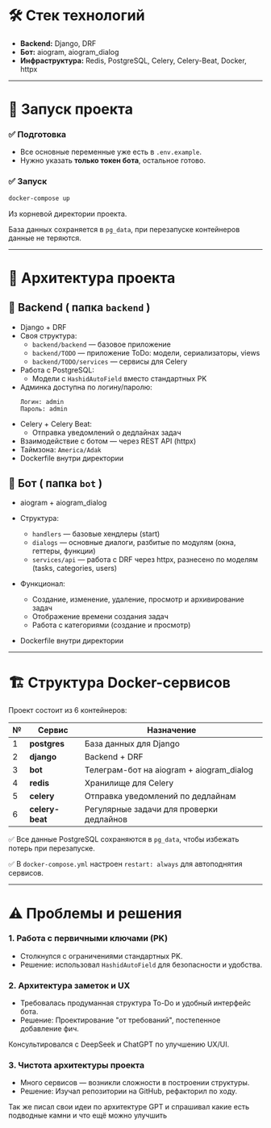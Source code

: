 # 🛠 Стек технологий

- **Backend:** Django, DRF
- **Бот:** aiogram, aiogram_dialog
- **Инфраструктура:** Redis, PostgreSQL, Celery, Celery-Beat, Docker, httpx

---

# 🚀 Запуск проекта

### ✅ Подготовка
- Все основные переменные уже есть в `.env.example`.
- Нужно указать **только токен бота**, остальное готово.

### ✅ Запуск
```bash
docker-compose up
```
Из корневой директории проекта.

База данных сохраняется в `pg_data`, при перезапуске контейнеров данные не теряются.

---

# 🧐 Архитектура проекта

## 📡 Backend ( папка `backend` )
- Django + DRF
- Своя структура:
  - `backend/backend` — базовое приложение
  - `backend/TODO` — приложение ToDo: модели, сериализаторы, views
  - `backend/TODO/services` — сервисы для Celery
- Работа с PostgreSQL:
  - Модели с `HashidAutoField` вместо стандартных PK
- Админка доступна по логину/паролю:
  ```
  Логин: admin
  Пароль: admin
  ```
- Celery + Celery Beat:
  - Отправка уведомлений о дедлайнах задач
- Взаимодействие с ботом — через REST API (httpx)
- Таймзона: `America/Adak`
- Dockerfile внутри директории

## 🤖 Бот ( папка `bot` )
- aiogram + aiogram_dialog
- Структура:
  - `handlers` — базовые хендлеры (start)
  - `dialogs` — основные диалоги, разбитые по модулям (окна, геттеры, функции)
  - `services/api` — работа с DRF через httpx, разнесено по моделям (tasks, categories, users)
- Функционал:
  - Создание, изменение, удаление, просмотр и архивирование задач
  - Отображение времени создания задач
  - Работа с категориями (создание и просмотр)

- Dockerfile внутри директории

---

# 🏗 Структура Docker-сервисов

Проект состоит из 6 контейнеров:

| № | Сервис       | Назначение                                      |
|---|------------- |-----------------------------------------------|
| 1 | **postgres** | База данных для Django                        |
| 2 | **django**   | Backend + DRF                                  |
| 3 | **bot**      | Телеграм-бот на aiogram + aiogram_dialog      |
| 4 | **redis**    | Хранилище для Celery                           |
| 5 | **celery**   | Отправка уведомлений по дедлайнам              |
| 6 | **celery-beat** | Регулярные задачи для проверки дедлайнов  |

✅ Все данные PostgreSQL сохраняются в `pg_data`, чтобы избежать потерь при перезапуске.

✅ В `docker-compose.yml` настроен `restart: always` для автоподнятия сервисов.

---

# ⚠ Проблемы и решения

### 1. Работа с первичными ключами (PK)
- Столкнулся с ограничениями стандартных PK.
- Решение: использовал `HashidAutoField` для безопасности и удобства.

### 2. Архитектура заметок и UX
- Требовалась продуманная структура To-Do и удобный интерфейс бота.
- Решение: Проектирование "от требований", постепенное добавление фич.

Консультировался с DeepSeek и ChatGPT по улучшению UX/UI.

### 3. Чистота архитектуры проекта
- Много сервисов — возникли сложности в построении структуры.
- Решение: Изучал репозитории на GitHub, рефакторил по ходу.

Так же писал свои идеи по архитектуре GPT и спрашивал какие есть подводные камни и что ещё можно улучшить

